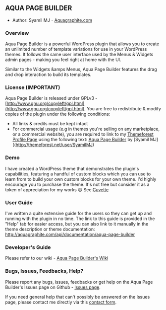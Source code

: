 ## AQUA PAGE BUILDER 

* Author:		Syamil MJ - [Aquagraphite.com](http://aquagraphite.com)

### Overview

Aqua Page Builder is a powerful WordPress plugin that allows you to create an unlimited number of template variations for use in your WordPress themes. 
It follows the same user interface used by the Menus & Widgets admin pages - making you feel right at home with the UI.

Similar to the Widgets &amps Menus, Aqua Page Builder features the drag and drop interaction to build its templates.

### License (IMPORTANT)

Aqua Page Builder is released under GPLv3 - [http://www.gnu.org/copyleft/gpl.html](http://www.gnu.org/copyleft/gpl.html). You are free to redistribute & modify copies of the plugin under the following conditions:

* All links & credits must be kept intact
* For commercial usage (e.g in themes you're selling on any marketplace, or a commercial website), you are required to link to my [Themeforest Profile Page](http://themeforest.net/user/SyamilMJ) using the following text: [Aqua Page Builder](https://github.com/sy4mil/Aqua-Page-Builder) by [Syamil MJ]((http://themeforest.net/user/SyamilMJ)

### Demo

I have created a WordPress theme that demonstrates the plugin's capabilities, featuring a handful of custom blocks which you can use to learn from to build your own custom blocks for your own theme. I'd highly encourage you to purchase the theme. It's not free but consider it as a token of appreciation for my works :smile: See [Cuvette](http://aquagraphite.com/cuvette)

### User Guide

I've written a quite extensive guide for the users so they can get up and running
with the plugin in no time. The link to this guide is provided in the "Help" tab
for easier access, but you can also link to it manually in the theme description or
theme documentation: http://aquagraphite.com/api/documentation/aqua-page-builder

### Developer's Guide

Please refer to our wiki - [Aqua Page Builder's Wiki](https://github.com/sy4mil/Aqua-Page-Builder/wiki)

### Bugs, Issues, Feedbacks, Help?

Please report any bugs, issues, feedbacks or get help on the Aqua Page Builder's Issues page on Github - [Issues page](https://github.com/sy4mil/Aqua-Page-Builder/issues).

If you need general help that can't possibly be answered on the Issues page, please contact me directly via this [contact form](http://aquagraphite.com/about).